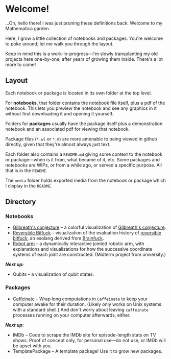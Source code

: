 # Welcome!

...Oh, hello there! I was just pruning these definitions back. Welcome to my Mathematica garden.

Here, I grow a little collection of notebooks and packages. You're welcome to poke around; let me walk you through the layout.

Keep in mind this is a work-in-progress—I'm slowly transplanting my old projects here one-by-one, after years of growing them inside. There's a lot more to come!

## Layout

Each notebook or package is located in its own folder at the top level.

For **notebooks**, that folder contains the notebook file itself, plus a pdf of the notebook. This lets you preview the notebook and see any graphics in it without first downloading it and opening it yourself.

Folders for **packages** usually have the package itself plus a demonstration notebook and an associated pdf for viewing that notebook.

Package files (`*.wl` or `*.m`) are more amenable to being viewed in github directly, given that they're almost always just text.

Each folder also contains a `README.md` giving some context to the notebook or package—when is it from, what became of it, etc. Some packages and notebooks are WIPs, or from a while ago, or served a specific purpose. All that is in the `README`.

The `media` folder holds exported media from the notebook or package which I display in the `README`.

## Directory

### Notebooks

* [Gilbreath's conjecture](Gilbreath\'s%20conjecture) – a colorful visualization of [Gilbreath's conjecture](https://en.wikipedia.org/wiki/Gilbreath%27s_conjecture).
* [Reversible Bitfuck](Reversible%20Bitfuck) – visualization of the evaluation history of [reversible bitfuck](https://esolangs.org/wiki/Reversible_Bitfuck), an esolang derived from [Brainfuck](https://en.wikipedia.org/wiki/Brainfuck).
* [Robot arm](Robot%20arm) – a dynamically interactive jointed robotic arm, with explanations and visualizations for how the successive coordinate systems of each joint are constructed. (Midterm project from university.)

***Next up:***

* Qubits – a visualization of qubit states.

### Packages

* [Caffeinate](Caffeinate) – Wrap long computations in `Caffeinate` to keep your computer awake for their duration. (Likely only works on Unix systems with a standard shell.) And don't worry about leaving `caffeinate` processes running on your computer afterwards, either.

***Next up:***

* IMDb – Code to scrape the IMDb site for episode-length stats on TV shows. Proof of concept only, for personal use—do not use, or IMDb will be upset with you.
* TemplatePackage – A template package! Use it to grow new packages.
